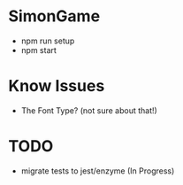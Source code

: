 # SimonGame
- npm run setup
- npm start
# Know Issues
- The Font Type? (not sure about that!)
# TODO
- migrate tests to jest/enzyme (In Progress)
